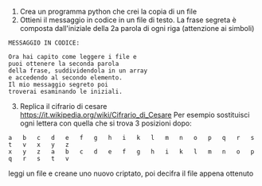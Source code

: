 1. Crea un programma python che crei la copia di un file
1. Ottieni il messaggio in codice in un file di testo. La frase segreta è composta dall'iniziale della 2a parola di ogni riga (attenzione ai simboli)  

```
MESSAGGIO IN CODICE:

Ora hai capito come leggere i file e
puoi ottenere la seconda parola
della frase, suddividendola in un array
e accedendo al secondo elemento.
Il mio messaggio segreto poi
troverai esaminando le iniziali.
```

3. Replica il cifrario di cesare https://it.wikipedia.org/wiki/Cifrario_di_Cesare
Per esempio sostituisci ogni lettera con quella che si trova 3 posizioni dopo:
```
a	b	c	d	e	f	g	h	i	k	l	m	n	o	p	q	r	s	t	v	x	y	z
x	y	z	a	b	c	d	e	f	g	h	i	k	l	m	n	o	p	q	r	s	t	v
```
leggi un file e creane uno nuovo criptato, poi decifra il file appena ottenuto


